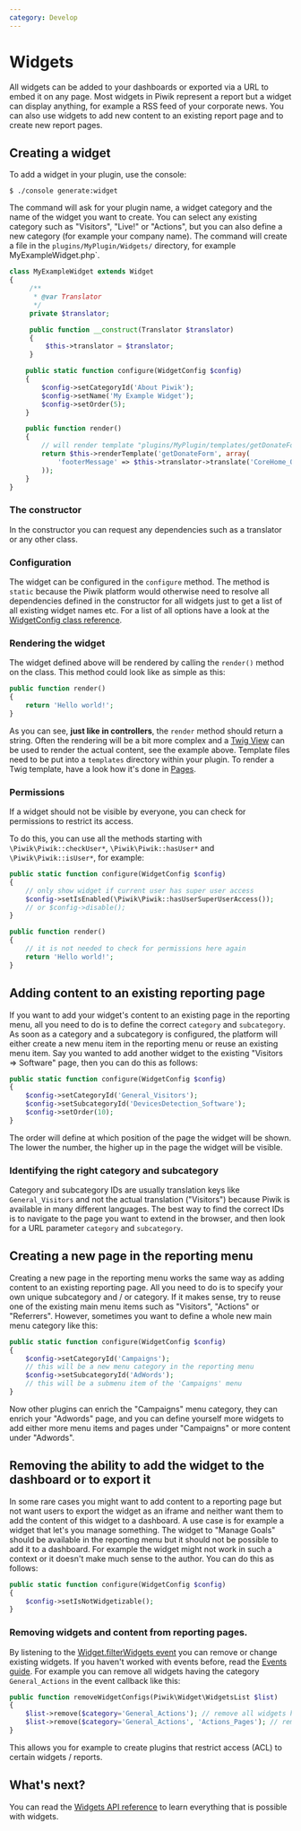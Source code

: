 ```yaml
---
category: Develop
---
```

# Widgets

All widgets can be added to your dashboards or exported via a URL to embed it on any page. Most widgets in Piwik
represent a report but a widget can display anything, for example a RSS feed of your corporate news. You can also use
widgets to add new content to an existing report page and to create new report pages.

## Creating a widget

To add a widget in your plugin, use the console:

```
$ ./console generate:widget
```

The command will ask for your plugin name, a widget category and the name of the widget you want to create.
You can select any existing category such as "Visitors", "Live!" or "Actions", but you can also define a new category
(for example your company name). The command will create a file in the `plugins/MyPlugin/Widgets/` directory,
for example MyExampleWidget.php`.

```php
class MyExampleWidget extends Widget
{
     /**
      * @var Translator
      */
     private $translator;

     public function __construct(Translator $translator)
     {
         $this->translator = $translator;
     }

    public static function configure(WidgetConfig $config)
    {
        $config->setCategoryId('About Piwik');
        $config->setName('My Example Widget');
        $config->setOrder(5);
    }

    public function render()
    {
        // will render template "plugins/MyPlugin/templates/getDonateForm.twig"
        return $this->renderTemplate('getDonateForm', array(
            'footerMessage' => $this->translator->translate('CoreHome_OnlyForSuperUserAccess')
        ));
    }
}
```

### The constructor

In the constructor you can request any dependencies such as a translator or any other class.

### Configuration

The widget can be configured in the `configure` method. The method is `static` because the Piwik platform would otherwise
need to resolve all dependencies defined in the constructor for all widgets just to get a list of all existing widget
names etc. For a list of all options have a look at the [WidgetConfig class reference](/api-reference/Piwik/Widget/WidgetConfig).

### Rendering the widget

The widget defined above will be rendered by calling the `render()` method on the class. This method could look like as simple as this:

```php
public function render()
{
    return 'Hello world!';
}
```

As you can see, **just like in controllers**, the `render` method should return a string.
Often the rendering will be a bit more complex and a [Twig View](https://twig.sensiolabs.org) can be used to render the actual content,
see the example above. Template files need to be put into a `templates` directory within your plugin. To render a Twig template,
have a look how it's done in [Pages](/guides/pages).

### Permissions

If a widget should not be visible by everyone, you can check for permissions to restrict its access.

To do this, you can use all the methods starting with `\Piwik\Piwik::checkUser*`, `\Piwik\Piwik::hasUser*` and
`\Piwik\Piwik::isUser*`, for example:

```php
public static function configure(WidgetConfig $config)
{
    // only show widget if current user has super user access
    $config->setIsEnabled(\Piwik\Piwik::hasUserSuperUserAccess());
    // or $config->disable();
}

public function render()
{
    // it is not needed to check for permissions here again
    return 'Hello world!';
}
```

## Adding content to an existing reporting page

If you want to add your widget's content to an existing page in the reporting menu, all you need to do is to define
 the correct `category` and `subcategory`. As soon as a category and a subcategory is configured, the platform
 will either create a new menu item in the reporting menu or reuse an existing menu item. Say you wanted to add another
 widget to the existing "Visitors => Software" page, then you can do this as follows:

```php
public static function configure(WidgetConfig $config)
{
    $config->setCategoryId('General_Visitors');
    $config->setSubcategoryId('DevicesDetection_Software');
    $config->setOrder(10);
}
```

The order will define at which position of the page the widget will be shown. The lower the number, the higher up in the
page the widget will be visible.

### Identifying the right category and subcategory

Category and subcategory IDs are usually translation keys like `General_Visitors` and not the actual translation
("Visitors") because Piwik is available in many different languages. The best way to find the correct IDs is to
 navigate to the page you want to extend in the browser, and then look for a URL parameter `category` and `subcategory`.


## Creating a new page in the reporting menu

Creating a new page in the reporting menu works the same way as adding content to an existing reporting page. All you
need to do is to specify your own unique subcategory and / or category. If it makes sense, try to reuse one of the
existing main menu items such as "Visitors", "Actions" or "Referrers". However, sometimes you want to define a whole
new main menu category like this:


```php
public static function configure(WidgetConfig $config)
{
    $config->setCategoryId('Campaigns');
    // this will be a new menu category in the reporting menu
    $config->setSubcategoryId('AdWords');
    // this will be a submenu item of the 'Campaigns' menu
}
```

Now other plugins can enrich the "Campaigns" menu category, they can enrich your "Adwords" page, and you can define
yourself more widgets to add either more menu items and pages under "Campaigns" or more content under "Adwords".

## Removing the ability to add the widget to the dashboard or to export it

In some rare cases you might want to add content to a reporting page but not want users to export the widget as an iframe
and neither want them to add the content of this widget to a dashboard. A use case is for example a widget that let's you
manage something. The widget to "Manage Goals" should be available in the reporting menu but it should not be
 possible to add it to a dashboard. For example the widget might not work in such a context or it doesn't make much sense
  to the author. You can do this as follows:

```php
public static function configure(WidgetConfig $config)
{
    $config->setIsNotWidgetizable();
}
```

### Removing widgets and content from reporting pages.

By listening to the [Widget.filterWidgets event](/api-reference/events#widgetfilterwidgets) you can remove or change
existing widgets. If you haven't worked with events before, read the [Events guide](/guides/events). For example
you can remove all widgets having the category `General_Actions` in the event callback like this:

```php
public function removeWidgetConfigs(Piwik\Widget\WidgetsList $list)
{
    $list->remove($category='General_Actions'); // remove all widgets having this category
    $list->remove($category='General_Actions', 'Actions_Pages'); // remove all widgets having this category and widget name
}
```

This allows you for example to create plugins that restrict access (ACL) to certain widgets / reports.

## What's next?

You can read the [Widgets API reference](/api-reference/Piwik/Plugin/Widgets) to learn everything that is possible with widgets.
